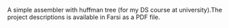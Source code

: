 A simple assembler with huffman tree (for my DS course at university).The project descriptions is available in Farsi as a PDF file.
